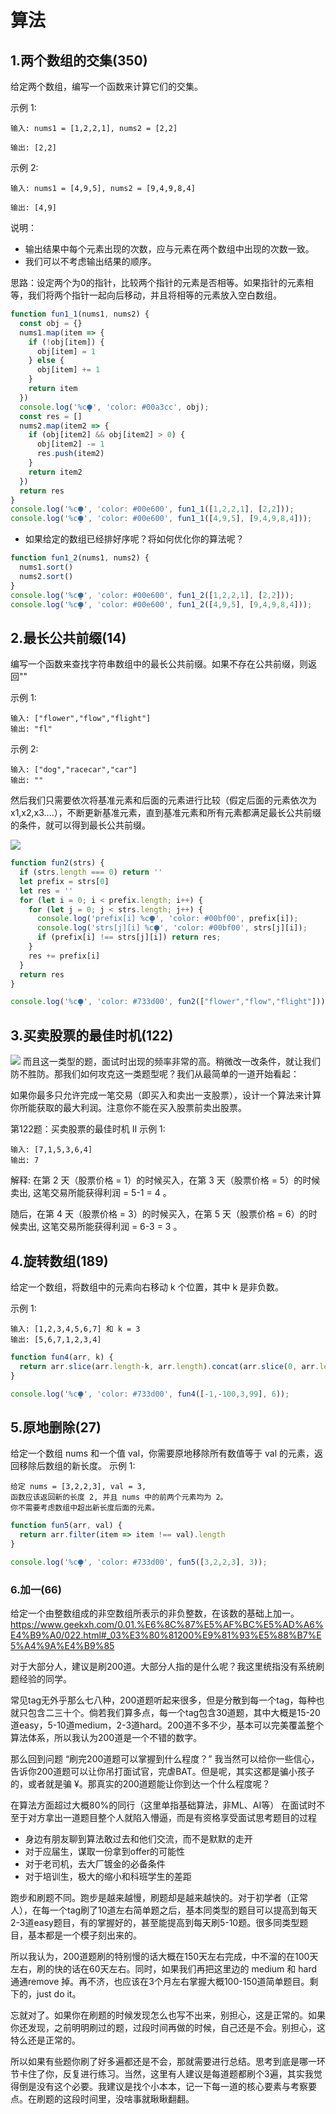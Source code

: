 # 算法

## 1.两个数组的交集(350)
给定两个数组，编写一个函数来计算它们的交集。

示例 1:
```
输入: nums1 = [1,2,2,1], nums2 = [2,2]

输出: [2,2]
```

示例 2:
```
输入: nums1 = [4,9,5], nums2 = [9,4,9,8,4]

输出: [4,9]
```

说明：
- 输出结果中每个元素出现的次数，应与元素在两个数组中出现的次数一致。
- 我们可以不考虑输出结果的顺序。

思路：设定两个为0的指针，比较两个指针的元素是否相等。如果指针的元素相等，我们将两个指针一起向后移动，并且将相等的元素放入空白数组。

```js
function fun1_1(nums1, nums2) {
  const obj = {}
  nums1.map(item => {
    if (!obj[item]) {
      obj[item] = 1
    } else {
      obj[item] += 1
    }
    return item
  })
  console.log('%c⧭', 'color: #00a3cc', obj);
  const res = []
  nums2.map(item2 => {
    if (obj[item2] && obj[item2] > 0) {
      obj[item2] -= 1
      res.push(item2)
    }
    return item2
  })
  return res
}
console.log('%c⧭', 'color: #00e600', fun1_1([1,2,2,1], [2,2]));
console.log('%c⧭', 'color: #00e600', fun1_1([4,9,5], [9,4,9,8,4]));
```
- 如果给定的数组已经排好序呢？将如何优化你的算法呢？
```js
function fun1_2(nums1, nums2) {
  nums1.sort()
  nums2.sort()
}
console.log('%c⧭', 'color: #00e600', fun1_2([1,2,2,1], [2,2]));
console.log('%c⧭', 'color: #00e600', fun1_2([4,9,5], [9,4,9,8,4]));
```

## 2.最长公共前缀(14)
编写一个函数来查找字符串数组中的最长公共前缀。如果不存在公共前缀，则返回""

示例 1:
```
输入: ["flower","flow","flight"]
输出: "fl"
```

示例 2:
```
输入: ["dog","racecar","car"]
输出: ""
```
然后我们只需要依次将基准元素和后面的元素进行比较（假定后面的元素依次为x1,x2,x3....），不断更新基准元素，直到基准元素和所有元素都满足最长公共前缀的条件，就可以得到最长公共前缀。

![](https://www.geekxh.com/assets/img/1.57270b1c.png)
```js
function fun2(strs) {
  if (strs.length === 0) return ''
  let prefix = strs[0]
  let res = ''
  for (let i = 0; i < prefix.length; i++) {
    for (let j = 0; j < strs.length; j++) {
      console.log('prefix[i] %c⧭', 'color: #00bf00', prefix[i]);
      console.log('strs[j][i] %c⧭', 'color: #00bf00', strs[j][i]);
      if (prefix[i] !== strs[j][i]) return res;
    }
    res += prefix[i]
  }
  return res
}

console.log('%c⧭', 'color: #733d00', fun2(["flower","flow","flight"]));
```

## 3.买卖股票的最佳时机(122)
![](https://www.geekxh.com/assets/img/1.d58fcd9b.jpg)
而且这一类型的题，面试时出现的频率非常的高。稍微改一改条件，就让我们防不胜防。那我们如何攻克这一类题型呢？我们从最简单的一道开始看起：

如果你最多只允许完成一笔交易（即买入和卖出一支股票），设计一个算法来计算你所能获取的最大利润。注意你不能在买入股票前卖出股票。

第122题：买卖股票的最佳时机 II
示例 1:
```
输入: [7,1,5,3,6,4]
输出: 7
```
解释: 在第 2 天（股票价格 = 1）的时候买入，在第 3 天（股票价格 = 5）的时候卖出, 这笔交易所能获得利润 = 5-1 = 4 。

随后，在第 4 天（股票价格 = 3）的时候买入，在第 5 天（股票价格 = 6）的时候卖出, 这笔交易所能获得利润 = 6-3 = 3 。

## 4.旋转数组(189)

给定一个数组，将数组中的元素向右移动 k 个位置，其中 k 是非负数。

示例 1:
```
输入: [1,2,3,4,5,6,7] 和 k = 3
输出: [5,6,7,1,2,3,4]
```
```js
function fun4(arr, k) {
  return arr.slice(arr.length-k, arr.length).concat(arr.slice(0, arr.length-k))
}

console.log('%c⧭', 'color: #733d00', fun4([-1,-100,3,99], 6));
```

## 5.原地删除(27)

给定一个数组 nums 和一个值 val，你需要原地移除所有数值等于 val 的元素，返回移除后数组的新长度。
示例 1:
```
给定 nums = [3,2,2,3], val = 3,
函数应该返回新的长度 2, 并且 nums 中的前两个元素均为 2。
你不需要考虑数组中超出新长度后面的元素。
```
```js
function fun5(arr, val) {
  return arr.filter(item => item !== val).length
}

console.log('%c⧭', 'color: #733d00', fun5([3,2,2,3], 3));
```

### 6.加一(66)

给定一个由整数组成的非空数组所表示的非负整数，在该数的基础上加一。
https://www.geekxh.com/0.01.%E6%8C%87%E5%AF%BC%E5%AD%A6%E4%B9%A0/022.html#_03%E3%80%81200%E9%81%93%E5%88%B7%E5%A4%9A%E4%B9%85

对于大部分人，建议是刷200道。大部分人指的是什么呢？我这里统指没有系统刷题经验的同学。

常见tag无外乎那么七八种，200道题听起来很多，但是分散到每一个tag，每种也就只包含二三十个。倘若我们算多点，每一个tag包含30道题，其中大概是15-20道easy，5-10道medium，2-3道hard。200道不多不少，基本可以完美覆盖整个算法体系，所以我认为200道是一个不错的数字。

那么回到问题 “刷完200道题可以掌握到什么程度？” 我当然可以给你一些信心，告诉你200道题可以让你吊打面试官，完虐BAT。但是呢，其实这都是骗小孩子的，或者就是骗 ¥。那真实的200道题能让你到达一个什么程度呢？

在算法方面超过大概80%的同行（这里单指基础算法，非ML、AI等）
在面试时不至于对方拿出一道题目整个人就陷入懵逼，而是有资格享受面试思考题目的过程
- 身边有朋友聊到算法敢过去和他们交流，而不是默默的走开
- 对于应届生，谋取一份拿到offer的可能性
- 对于老司机，去大厂镀金的必备条件
- 对于培训生，极大的缩小和科班学生的差距

跑步和刷题不同。跑步是越来越慢，刷题却是越来越快的。对于初学者（正常人），在每一个tag刷了10道左右简单题之后，基本同类型的题目可以提高到每天2-3道easy题目，有的掌握好的，甚至能提高到每天刷5-10题。很多同类型题目，基本都是一个模子刻出来的。

所以我认为，200道题刷的特别慢的话大概在150天左右完成，中不溜的在100天左右，刷的快的话在60天左右。同时，如果我们再把这里边的 medium 和 hard 通通remove 掉。再不济，也应该在3个月左右掌握大概100-150道简单题目。剩下的，just do it。

忘就对了。如果你在刷题的时候发现怎么也写不出来，别担心，这是正常的。如果你还发现，之前明明刷过的题，过段时间再做的时候，自己还是不会。别担心，这特么还是正常的。

所以如果有些题你刷了好多遍都还是不会，那就需要进行总结。思考到底是哪一环节卡住了你，反复进行练习。当然，这里有人建议是每道题都刷个3遍，其实我觉得倒是没有这个必要。我建议是找个小本本，记一下每一道的核心要素与考察要点。在刷题的这段时间里，没啥事就瞅瞅翻翻。
